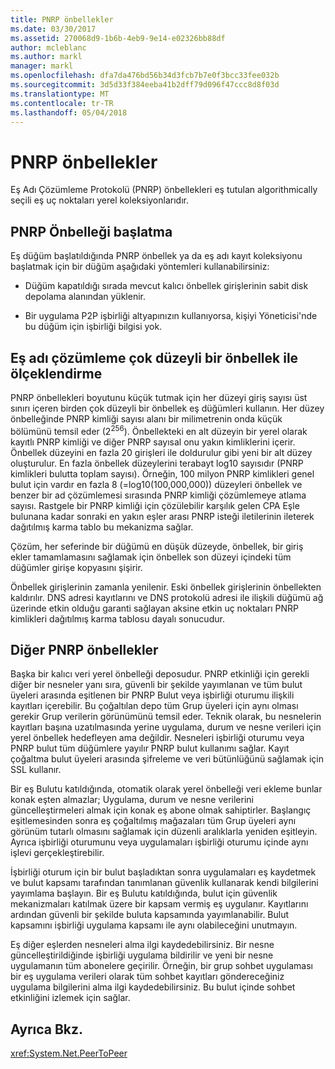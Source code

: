 ```yaml
---
title: PNRP önbellekler
ms.date: 03/30/2017
ms.assetid: 270068d9-1b6b-4eb9-9e14-e02326bb88df
author: mcleblanc
ms.author: markl
manager: markl
ms.openlocfilehash: dfa7da476bd56b34d3fcb7b7e0f3bcc33fee032b
ms.sourcegitcommit: 3d5d33f384eeba41b2dff79d096f47ccc8d8f03d
ms.translationtype: MT
ms.contentlocale: tr-TR
ms.lasthandoff: 05/04/2018
---
```

# <a name="pnrp-caches"></a>PNRP önbellekler
Eş Adı Çözümleme Protokolü (PNRP) önbellekleri eş tutulan algorithmically seçili eş uç noktaları yerel koleksiyonlarıdır.  
  
## <a name="pnrp-cache-initialization"></a>PNRP Önbelleği başlatma  
 Eş düğüm başlatıldığında PNRP önbellek ya da eş adı kayıt koleksiyonu başlatmak için bir düğüm aşağıdaki yöntemleri kullanabilirsiniz:  
  
-   Düğüm kapatıldığı sırada mevcut kalıcı önbellek girişlerinin sabit disk depolama alanından yüklenir.  
  
-   Bir uygulama P2P işbirliği altyapınızın kullanıyorsa, kişiyi Yöneticisi'nde bu düğüm için işbirliği bilgisi yok.  
  
## <a name="scaling-peer-name-resolution-with-a-multi-level-cache"></a>Eş adı çözümleme çok düzeyli bir önbellek ile ölçeklendirme  
 PNRP önbellekleri boyutunu küçük tutmak için her düzeyi giriş sayısı üst sınırı içeren birden çok düzeyli bir önbellek eş düğümleri kullanın. Her düzey önbelleğinde PNRP kimliği sayısı alanı bir milimetrenin onda küçük bölümünü temsil eder (2<sup>256</sup>). Önbellekteki en alt düzeyin bir yerel olarak kayıtlı PNRP kimliği ve diğer PNRP sayısal onu yakın kimliklerini içerir. Önbellek düzeyini en fazla 20 girişleri ile doldurulur gibi yeni bir alt düzey oluşturulur. En fazla önbellek düzeylerini terabayt log10 sayısıdır (PNRP kimlikleri bulutta toplam sayısı). Örneğin, 100 milyon PNRP kimlikleri genel bulut için vardır en fazla 8 (=log10(100,000,000)) düzeyleri önbellek ve benzer bir ad çözümlemesi sırasında PNRP kimliği çözümlemeye atlama sayısı. Rastgele bir PNRP kimliği için çözülebilir karşılık gelen CPA Eşle bulunana kadar sonraki en yakın eşler arası PNRP isteği iletilerinin ileterek dağıtılmış karma tablo bu mekanizma sağlar.  
  
 Çözüm, her seferinde bir düğümü en düşük düzeyde, önbellek, bir giriş ekler tamamlamasını sağlamak için önbellek son düzeyi içindeki tüm düğümler girişe kopyasını şişirir.  
  
 Önbellek girişlerinin zamanla yenilenir. Eski önbellek girişlerinin önbellekten kaldırılır. DNS adresi kayıtlarını ve DNS protokolü adresi ile ilişkili düğümü ağ üzerinde etkin olduğu garanti sağlayan aksine etkin uç noktaları PNRP kimlikleri dağıtılmış karma tablosu dayalı sonucudur.  
  
## <a name="other-pnrp-caches"></a>Diğer PNRP önbellekler  
 Başka bir kalıcı veri yerel önbelleği deposudur.  PNRP etkinliği için gerekli diğer bir nesneler yanı sıra, güvenli bir şekilde yayımlanan ve tüm bulut üyeleri arasında eşitlenen bir PNRP Bulut veya işbirliği oturumu ilişkili kayıtları içerebilir. Bu çoğaltılan depo tüm Grup üyeleri için aynı olması gerekir Grup verilerin görünümünü temsil eder. Teknik olarak, bu nesnelerin kayıtları başına uzatılmasında yerine uygulama, durum ve nesne verileri için yerel önbellek hedefleyen ama değildir. Nesneleri işbirliği oturumu veya PNRP bulut tüm düğümlere yayılır PNRP bulut kullanımı sağlar.  Kayıt çoğaltma bulut üyeleri arasında şifreleme ve veri bütünlüğünü sağlamak için SSL kullanır.  
  
 Bir eş Bulutu katıldığında, otomatik olarak yerel önbelleği veri ekleme bunlar konak eşten almazlar; Uygulama, durum ve nesne verilerini güncelleştirmeleri almak için konak eş abone olmak sahiptirler. Başlangıç eşitlemesinden sonra eş çoğaltılmış mağazaları tüm Grup üyeleri aynı görünüm tutarlı olmasını sağlamak için düzenli aralıklarla yeniden eşitleyin.  Ayrıca işbirliği oturumunu veya uygulamaları işbirliği oturumu içinde aynı işlevi gerçekleştirebilir.  
  
 İşbirliği oturum için bir bulut başladıktan sonra uygulamaları eş kaydetmek ve bulut kapsamı tarafından tanımlanan güvenlik kullanarak kendi bilgilerini yayımlama başlayın. Bir eş Bulutu katıldığında, bulut için güvenlik mekanizmaları katılmak üzere bir kapsam vermiş eş uygulanır.  Kayıtlarını ardından güvenli bir şekilde buluta kapsamında yayımlanabilir. Bulut kapsamını işbirliği uygulama kapsamı ile aynı olabileceğini unutmayın.  
  
 Eş diğer eşlerden nesneleri alma ilgi kaydedebilirsiniz. Bir nesne güncelleştirildiğinde işbirliği uygulama bildirilir ve yeni bir nesne uygulamanın tüm abonelere geçirilir. Örneğin, bir grup sohbet uygulaması bir eş uygulama verileri olarak tüm sohbet kayıtları göndereceğiniz uygulama bilgilerini alma ilgi kaydedebilirsiniz.  Bu bulut içinde sohbet etkinliğini izlemek için sağlar.  
  
## <a name="see-also"></a>Ayrıca Bkz.  
 <xref:System.Net.PeerToPeer>
